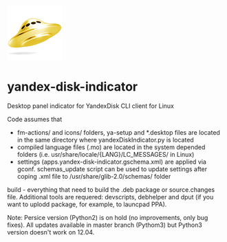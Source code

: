 ### **![yandex-disk-indicator](https://github.com/slytomcat/yandex-disk-indicator/blob/master/icons/yd-128.png)**
# yandex-disk-indicator
Desktop panel indicator for YandexDisk CLI client for Linux

Code assumes that
- fm-actions/ and icons/ folders, ya-setup and *.desktop files are located in the same directory where yandexDiskIndicator.py is located
- compiled language files (.mo) are located in the system depended folders (i.e. usr/share/locale/{LANG}/LC_MESSAGES/ in Linux)
- settings (apps.yandex-disk-indicator.gschema.xml) are applied via gconf. schemas_update script can be used to update settings after coping .xml file to /usr/share/glib-2.0/schemas/ folder 

build - everything that need to build the .deb package or source.changes file. Additional tools are requered: devscripts, debhelper and dput (if you want to uplodd package, for example, to launcpad PPA).

Note: Persice version (Python2) is on hold (no improvements, only bug fixes). All updates available in master branch (Pythom3) but Python3 version doesn't work on 12.04.